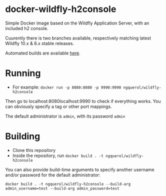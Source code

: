# docker-wildfly-h2console

Simple Docker image based on the Wildfly Application Server, with an included h2 console.

Cuurently there is two branches available, respectively matching latest Wildfly 10.x & 8.x stable releases.

Automated builds are available [here](https://hub.docker.com/r/ngquerol/wildfly-h2console/).

# Running

- For example: `docker run -p 8080:8080 -p 9990:9990 ngquerol/wildfly-h2console`

Then go to localhost:8080localhost:9990 to check if everything works. You can
obviously specify a tag or other port mappings.

The default administrator is `admin`, with its password `admin`

# Building

- Clone this repository
- Inside the repository, run `docker build . -t ngquerol/wildfly-h2console`

You can also provide build-time arguments to specify another username and/or
password for the default administrator:

`docker build . -t ngquerol/wildfly-h2console --build-arg admin_username=test --build-arg admin_password=test`
